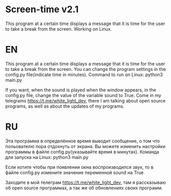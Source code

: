 Screen-time v2.1
================
This program at a certain time displays a message that it is time for the user to take a break from the screen. Working on Linux.

EN
==

This program at a certain time displays a message that it is time for the user to take a break from the screen.
You can change the program settings in the config.py file(indicate time in minutes).
Command to run on Linux: python3 main.py

If you want, when the sound is played when the window appears, in the config.py file, change the value of the variable sound to True.
Come in my telegrams https://t.me/white_light_dev, there I am talking about open source programs, as well as about the updates of my programs.

RU
==

Эта программа в определённое время выводит сообщение, о том что польователю пора отдохнуть от экрана.
Вы можете изменить настройки программы в файле config.py(указывайте время в минутах).
Команда для запуска на Linux: python3 main.py

Если хотите чтобы при появлении окна воспроизводился звук, то в файле config.py измените значение переменной sound на True

Заходите в мой телеграм https://t.me/white_light_dev, там я рассказываю об open source программах, а так же об обновлениях своих программ.

